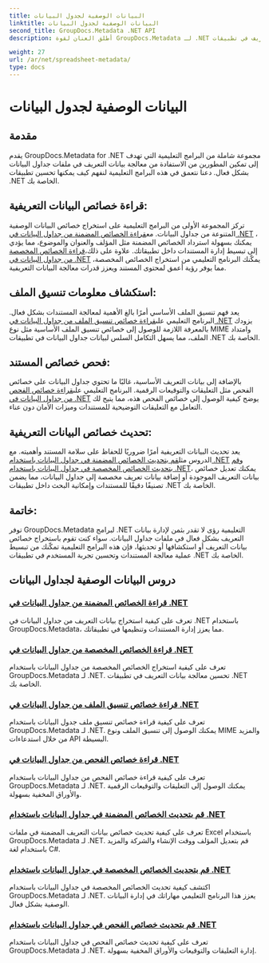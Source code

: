 ```yaml
---
title: البيانات الوصفية لجدول البيانات
linktitle: البيانات الوصفية لجدول البيانات
second_title: GroupDocs.Metadata .NET API
description: أطلق العنان لقوة GroupDocs.Metadata لـ .NET من خلال البرامج التعليمية حول قراءة وتحديث خصائص جدول البيانات. رفع مستوى معالجة بيانات التعريف في تطبيقات .NET الخاصة بك.

weight: 27
url: /ar/net/spreadsheet-metadata/
type: docs
---
```

# البيانات الوصفية لجدول البيانات

## مقدمة

يقدم GroupDocs.Metadata for .NET مجموعة شاملة من البرامج التعليمية التي تهدف إلى تمكين المطورين من الاستفادة من معالجة بيانات التعريف في ملفات جداول البيانات بشكل فعال. دعنا نتعمق في هذه البرامج التعليمية لنفهم كيف يمكنها تحسين تطبيقات .NET الخاصة بك.

## قراءة خصائص البيانات التعريفية:
تركز المجموعة الأولى من البرامج التعليمية على استخراج خصائص البيانات الوصفية المتنوعة من جداول البيانات. مع[قراءة الخصائص المضمنة من جداول البيانات في .NET](./read-built-in-properties-spreadsheets/) ، يمكنك بسهولة استرداد الخصائص المضمنة مثل المؤلف والعنوان والموضوع، مما يؤدي إلى تبسيط إدارة المستندات داخل تطبيقاتك. علاوة على ذلك،[قراءة الخصائص المخصصة من جداول البيانات في .NET](./read-custom-properties-spreadsheets/) يمكّنك البرنامج التعليمي من استخراج الخصائص المخصصة، مما يوفر رؤية أعمق لمحتوى المستند ويعزز قدرات معالجة البيانات التعريفية.

## استكشاف معلومات تنسيق الملف:
 يعد فهم تنسيق الملف الأساسي أمرًا بالغ الأهمية لمعالجة المستندات بشكل فعال. البرنامج التعليمي على[قراءة خصائص تنسيق الملف من جداول البيانات في .NET](./read-file-format-properties-spreadsheets/) يزودك بالمعرفة اللازمة للوصول إلى خصائص تنسيق الملف الأساسية مثل نوع MIME وامتداد الملف، مما يسهل التكامل السلس لبيانات جداول البيانات في تطبيقات .NET الخاصة بك.

## فحص خصائص المستند:
بالإضافة إلى بيانات التعريف الأساسية، غالبًا ما تحتوي جداول البيانات على خصائص الفحص مثل التعليقات والتوقيعات الرقمية. البرنامج التعليمي على[قراءة خصائص الفحص من جداول البيانات في .NET](./read-inspection-properties-spreadsheets/) يوضح كيفية الوصول إلى خصائص الفحص هذه، مما يتيح لك التعامل مع التعليقات التوضيحية للمستندات وميزات الأمان دون عناء.

## تحديث خصائص البيانات التعريفية:
 يعد تحديث البيانات التعريفية أمرًا ضروريًا للحفاظ على سلامة المستند وأهميته. مع الدروس مثل[قم بتحديث الخصائص المضمنة في جداول البيانات باستخدام .NET](./update-built-in-properties-spreadsheets/) و[قم بتحديث الخصائص المخصصة في جداول البيانات باستخدام .NET](./update-custom-properties-spreadsheets/)، يمكنك تعديل خصائص بيانات التعريف الموجودة أو إضافة بيانات تعريف مخصصة إلى جداول البيانات، مما يضمن تصنيفًا دقيقًا للمستندات وإمكانية البحث داخل تطبيقات .NET الخاصة بك.

## خاتمة:
توفر GroupDocs.Metadata لبرامج .NET التعليمية رؤى لا تقدر بثمن لإدارة بيانات التعريف بشكل فعال في ملفات جداول البيانات. سواء كنت تقوم باستخراج خصائص بيانات التعريف أو استكشافها أو تحديثها، فإن هذه البرامج التعليمية تمكّنك من تبسيط عملية معالجة المستندات وتحسين تجربة المستخدم في تطبيقات .NET الخاصة بك.

## دروس البيانات الوصفية لجداول البيانات
### [قراءة الخصائص المضمنة من جداول البيانات في .NET](./read-built-in-properties-spreadsheets/)
تعرف على كيفية استخراج بيانات التعريف من جداول البيانات في .NET باستخدام GroupDocs.Metadata، مما يعزز إدارة المستندات وتنظيمها في تطبيقاتك.
### [قراءة الخصائص المخصصة من جداول البيانات في .NET](./read-custom-properties-spreadsheets/)
تعرف على كيفية استخراج الخصائص المخصصة من جداول البيانات باستخدام GroupDocs.Metadata لـ .NET. تحسين معالجة بيانات التعريف في تطبيقات .NET الخاصة بك.
### [قراءة خصائص تنسيق الملف من جداول البيانات في .NET](./read-file-format-properties-spreadsheets/)
تعرف على كيفية قراءة خصائص تنسيق ملف جدول البيانات باستخدام GroupDocs.Metadata لـ .NET. يمكنك الوصول إلى تنسيق الملف ونوع MIME والمزيد من خلال استدعاءات API البسيطة.
### [قراءة خصائص الفحص من جداول البيانات في .NET](./read-inspection-properties-spreadsheets/)
تعرف على كيفية قراءة خصائص الفحص من جداول البيانات باستخدام GroupDocs.Metadata لـ .NET. يمكنك الوصول إلى التعليقات والتوقيعات الرقمية والأوراق المخفية بسهولة.
### [قم بتحديث الخصائص المضمنة في جداول البيانات باستخدام .NET](./update-built-in-properties-spreadsheets/)
تعرف على كيفية تحديث خصائص بيانات التعريف المضمنة في ملفات Excel باستخدام GroupDocs.Metadata لـ .NET. قم بتعديل المؤلف ووقت الإنشاء والشركة والمزيد باستخدام لغة C#.
### [قم بتحديث الخصائص المخصصة في جداول البيانات باستخدام .NET](./update-custom-properties-spreadsheets/)
اكتشف كيفية تحديث الخصائص المخصصة في جداول البيانات باستخدام GroupDocs.Metadata لـ .NET. يعزز هذا البرنامج التعليمي مهاراتك في إدارة البيانات الوصفية بشكل فعال.
### [قم بتحديث خصائص الفحص في جداول البيانات باستخدام .NET](./update-inspection-properties-spreadsheets/)
تعرف على كيفية تحديث خصائص الفحص في جداول البيانات باستخدام GroupDocs.Metadata لـ .NET. إدارة التعليقات والتوقيعات والأوراق المخفية بسهولة.